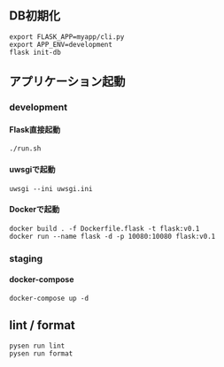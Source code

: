 
## DB初期化

```
export FLASK_APP=myapp/cli.py
export APP_ENV=development
flask init-db
```

## アプリケーション起動

### development
#### Flask直接起動

```
./run.sh
```

#### uwsgiで起動

```
uwsgi --ini uwsgi.ini
```

#### Dockerで起動

```
docker build . -f Dockerfile.flask -t flask:v0.1
docker run --name flask -d -p 10080:10080 flask:v0.1
```

### staging

#### docker-compose

```
docker-compose up -d
```

## lint / format

```
pysen run lint
pysen run format
```
